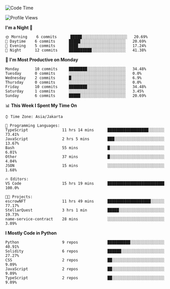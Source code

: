 <!--START_SECTION:waka-->
![Code Time](http://img.shields.io/badge/Code%20Time-1%2C281%20hrs%2056%20mins-blue)

![Profile Views](http://img.shields.io/badge/Profile%20Views-0-blue)

**I'm a Night 🦉** 

```text
🌞 Morning    6 commits      █████░░░░░░░░░░░░░░░░░░░░   20.69% 
🌆 Daytime    6 commits      █████░░░░░░░░░░░░░░░░░░░░   20.69% 
🌃 Evening    5 commits      ████░░░░░░░░░░░░░░░░░░░░░   17.24% 
🌙 Night      12 commits     ██████████░░░░░░░░░░░░░░░   41.38%

```
📅 **I'm Most Productive on Monday** 

```text
Monday       10 commits     ████████░░░░░░░░░░░░░░░░░   34.48% 
Tuesday      0 commits      ░░░░░░░░░░░░░░░░░░░░░░░░░   0.0% 
Wednesday    2 commits      █░░░░░░░░░░░░░░░░░░░░░░░░   6.9% 
Thursday     0 commits      ░░░░░░░░░░░░░░░░░░░░░░░░░   0.0% 
Friday       10 commits     ████████░░░░░░░░░░░░░░░░░   34.48% 
Saturday     1 commits      ░░░░░░░░░░░░░░░░░░░░░░░░░   3.45% 
Sunday       6 commits      █████░░░░░░░░░░░░░░░░░░░░   20.69%

```


📊 **This Week I Spent My Time On** 

```text
⌚︎ Time Zone: Asia/Jakarta

💬 Programming Languages: 
TypeScript               11 hrs 14 mins      ██████████████████░░░░░░░   73.41% 
JavaScript               2 hrs 5 mins        ███░░░░░░░░░░░░░░░░░░░░░░   13.67% 
Bash                     55 mins             █░░░░░░░░░░░░░░░░░░░░░░░░   6.01% 
Other                    37 mins             █░░░░░░░░░░░░░░░░░░░░░░░░   4.04% 
JSON                     15 mins             ░░░░░░░░░░░░░░░░░░░░░░░░░   1.68%

🔥 Editors: 
VS Code                  15 hrs 19 mins      █████████████████████████   100.0%

🐱‍💻 Projects: 
escrowNFT                11 hrs 49 mins      ███████████████████░░░░░░   77.17% 
StellarQuest             3 hrs 1 min         █████░░░░░░░░░░░░░░░░░░░░   19.73% 
name-service-contract    28 mins             ░░░░░░░░░░░░░░░░░░░░░░░░░   3.09%

```

**I Mostly Code in Python** 

```text
Python                   9 repos             ██████████░░░░░░░░░░░░░░░   40.91% 
Solidity                 6 repos             ██████░░░░░░░░░░░░░░░░░░░   27.27% 
CSS                      2 repos             ██░░░░░░░░░░░░░░░░░░░░░░░   9.09% 
JavaScript               2 repos             ██░░░░░░░░░░░░░░░░░░░░░░░   9.09% 
TypeScript               2 repos             ██░░░░░░░░░░░░░░░░░░░░░░░   9.09%

```



<!--END_SECTION:waka-->
